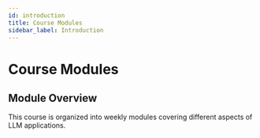 ```yaml
---
id: introduction
title: Course Modules
sidebar_label: Introduction
---
```


# Course Modules

## Module Overview

This course is organized into weekly modules covering different aspects of LLM applications.
